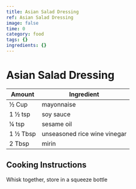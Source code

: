 ```yaml
---
title: Asian Salad Dressing
ref: Asian Salad Dressing
image: false
time: 0
category: food
tags: {}
ingredients: {}
---
```

# Asian Salad Dressing  
  
|Amount|Ingredient|  
|----|----|  
½ Cup | mayonnaise  
1 ½ tsp | soy sauce  
¼ tsp | sesame oil  
1 ½ Tbsp | unseasoned rice wine vinegar  
2 Tbsp | mirin  
  
## Cooking Instructions  
Whisk together, store in a squeeze bottle  
  
  